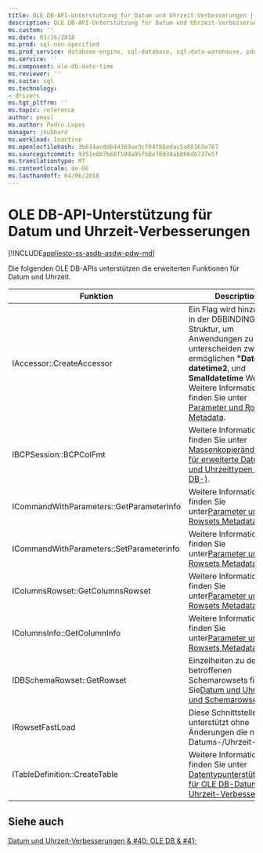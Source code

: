 ```yaml
---
title: OLE DB-API-Unterstützung für Datum und Uhrzeit-Verbesserungen | Microsoft Docs
description: OLE DB-API-Unterstützung für Datum und Uhrzeit-Verbesserungen
ms.custom: ''
ms.date: 03/26/2018
ms.prod: sql-non-specified
ms.prod_service: database-engine, sql-database, sql-data-warehouse, pdw
ms.service: ''
ms.component: ole-db-date-time
ms.reviewer: ''
ms.suite: sql
ms.technology:
- drivers
ms.tgt_pltfrm: ''
ms.topic: reference
author: pmasl
ms.author: Pedro.Lopes
manager: jhubbard
ms.workload: Inactive
ms.openlocfilehash: 3b614acdd644369ae3cf04f88edac5a88163e767
ms.sourcegitcommit: 9351e8b7b68f599a95fb8e76930ab886db737e5f
ms.translationtype: MT
ms.contentlocale: de-DE
ms.lasthandoff: 04/06/2018
---
```

# <a name="ole-db-api-support-for-date-and-time-enhancements"></a>OLE DB-API-Unterstützung für Datum und Uhrzeit-Verbesserungen
[!INCLUDE[appliesto-ss-asdb-asdw-pdw-md](../../../includes/appliesto-ss-asdb-asdw-pdw-md.md)]

  Die folgenden OLE DB-APIs unterstützen die erweiterten Funktionen für Datum und Uhrzeit.  
  
|Funktion|Description|  
|--------------|-----------------|  
|IAccessor::CreateAccessor|Ein Flag wird hinzugefügt, in der DBBINDING-Struktur, um Anwendungen zu unterscheiden zwischen ermöglichen **"DateTime"**, **datetime2**, und **Smalldatetime** Werte. Weitere Informationen finden Sie unter [Parameter und Rowsets Metadata](../../oledb/ole-db-date-time/metadata-parameter-and-rowset.md).|  
|IBCPSession::BCPColFmt|Weitere Informationen finden Sie unter [Massenkopieränderungen für erweiterte Datums- und Uhrzeittypen &#40;OLE DB-&#41;](../../oledb/ole-db-date-time/bulk-copy-changes-for-enhanced-date-and-time-types-ole-db.md).|  
|ICommandWithParameters::GetParameterInfo|Weitere Informationen finden Sie unter[Parameter und Rowsets Metadata](../../oledb/ole-db-date-time/metadata-parameter-and-rowset.md).|  
|ICommandWithParameters::SetParameterinfo|Weitere Informationen finden Sie unter[Parameter und Rowsets Metadata](../../oledb/ole-db-date-time/metadata-parameter-and-rowset.md).|  
|IColumnsRowset::GetColumnsRowset|Weitere Informationen finden Sie unter[Parameter und Rowsets Metadata](../../oledb/ole-db-date-time/metadata-parameter-and-rowset.md).|  
|IColumnsInfo::GetColumnInfo|Weitere Informationen finden Sie unter[Parameter und Rowsets Metadata](../../oledb/ole-db-date-time/metadata-parameter-and-rowset.md).|  
|IDBSchemaRowset::GetRowset|Einzelheiten zu den betroffenen Schemarowsets finden Sie[Datum und Uhrzeit und Schemarowsets](../../oledb/ole-db-date-time/metadata-date-and-time-and-schema-rowsets.md).|  
|IRowsetFastLoad|Diese Schnittstelle unterstützt ohne Änderungen die neuen Datums-/Uhrzeit-Typen.|  
|ITableDefinition::CreateTable|Weitere Informationen finden Sie unter [Datentypunterstützung für OLE DB-Datum und Uhrzeit-Verbesserungen](../../oledb/ole-db-date-time/data-type-support-for-ole-db-date-and-time-improvements.md).|  
  
## <a name="see-also"></a>Siehe auch  
 [Datum und Uhrzeit-Verbesserungen & #40; OLE DB & #41;](../../oledb/ole-db-date-time/date-and-time-improvements-ole-db.md)  
  
  
